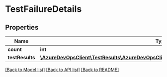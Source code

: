 # TestFailureDetails

## Properties
Name | Type | Description | Notes
------------ | ------------- | ------------- | -------------
**count** | **int** |  | [optional] 
**testResults** | [**\AzureDevOpsClient\TestResults\AzureDevOpsClient\TestResults\Model\TestCaseResultIdentifier[]**](TestCaseResultIdentifier.md) |  | [optional] 

[[Back to Model list]](../README.md#documentation-for-models) [[Back to API list]](../README.md#documentation-for-api-endpoints) [[Back to README]](../README.md)


